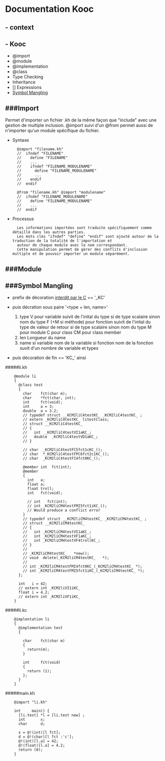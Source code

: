 # Documentation Kooc

## - context
## - Kooc
  *   @import
  *   @module
  *   @implementation
  *   @class
  *   Type Checking
  *   Inheritance
  *   [] Expressions
  *   [Symbol Mangling](#symbol-mangling)

###Import
---------
  Permet d'importer un fichier .kh de la même façon que "include" avec une gestion de multiple inclusion.
  @import suivi d'un @from permet aussi de n'importer qu'un module spécifique du fichier.

  * Syntaxe

          @import "filename.kh"
          //  ifndef "FILENAME"
          //    define "FILENAME"
          //    ...
          //    ifndef "FILENAME_MODULENAME"
          //      define "FILENAME_MODULENAME"
          //      ...
          //    endif
          //  endif

          @from "filename.kh" @import "modulename"
          //  ifndef "FILENAME_MODULENAME"
          //    define "FILENAME_MODULENAME"
          //    ...
          //  endif

  * Processus

          Les informations importées sont traduite spécifiquement comme détaillé dans les autres parties.
          Les mots clés "ifndef" "define" "endif" sont ajouté autour de la traduction de la totalité de l'importation et
          autour de chaque module avec le nom correspondant.
          Cette manipulation permet de gèrer des conflits d'inclusion multiple et de pouvoir importer un module séparèment.

###Module
---------
  

###Symbol Mangling
-----------------
  *   prefix de décoration [interdit par le C][1] == '_KC'
  *   puis décration sous paire '\<type + len, name\>'
      1.  type
          V pour variable suivit de l'inital du type si de type scalaire sinon nom du type
          F \(+M si méthode\) pour fonction suivit de l'inital du type de valeur de retour si de type scalaire sinon nom du type
          M pour module
          C pour class CM pour class member
      2. len
          Longueur du name
      3. name
          si variable nom de la variable
          si fonction nom de la fonction suvit d'un nombre de variable et types

  *   puis décoration de fin == 'KC_'
  ainsi




#####li.kh

        @module li
        {
          @class test
          {
            char    fct(char m);
            char    *fct(char, int);
            int     fct(void);
            int     a = 3;
            double  a = 3.2;
            // typedef struct __KCM2liC4testKC_ _KCM2liC4testKC_ ;
            // extern _KCM2liC4testKC_ litestClass;
            // struct __KCM2liC4testKC_
            // {
            //   int  _KCM2liC4testVI1aKC_;
            //   double  _KCM2liC4testVD1aKC_;
            // }

            // char  _KCM2liC4testFC5fct1cKC_();
            // char  *_KCM2liC4testFPC6fct2ciKC_();
            // char  _KCM2liC4testFI4fct0KC_();

            @member int  fct(int);
            @member
            {
              int   a;
              float a;
              float troll;
              int   fct(void);

              // int   fct(int);
              // int _KCM2liCM4testFMI5fct1iKC_();
              // Would produce a conflict error
            }
            // typedef struct __KCM2liCM4testKC_ _KCM2liCM4testKC_ ;
            // struct __KCM2liCM4testKC_
            // {
            //   int _KCM2liCM4testVI1aKC_;
            //   int _KCM2liCM4testVF1aKC_;
            //   int _KCM2liCM4testVF4trollKC_;
            // }
            //
            // _KCM2liCM4testKC_   *new();
            // void  delete(_KCM2liCM4testKC_   *);
            //
            // int _KCM2liCM4testFMI4fct0KC_(_KCM2liCM4testKC_ *);
            // int _KCM2liCM4testFMI5fct1iKC_(_KCM2liCM4testKC_ *);
          };

          int   i = 42;
          // extern int _KCM2liVI1iKC_
          float i = 4.2;
          // extern int _KCM2liVF1iKC_
        }

#####li.kc

        @implentation li
        {
          @implementation test
          {

            char    fct(char m)
            {
              return(m);
            }

            int     fct(void)
            {
              return (1);
            };
          }
        }

#####main.kh

        @import "li.kh"

        int     main() {
          [li.test] *l = [li.test new] ;
          int       x;
          char      d;

          x = @!(int)[l fct];
          d = @!(char)[l fct :'c'];
          @!(int)[l.a] = 42;
          @!(float)[l.a] = 4.2;
          return (0);
        }



  [1]: http://en.wikipedia.org/wiki/Name_mangling#Complex_example